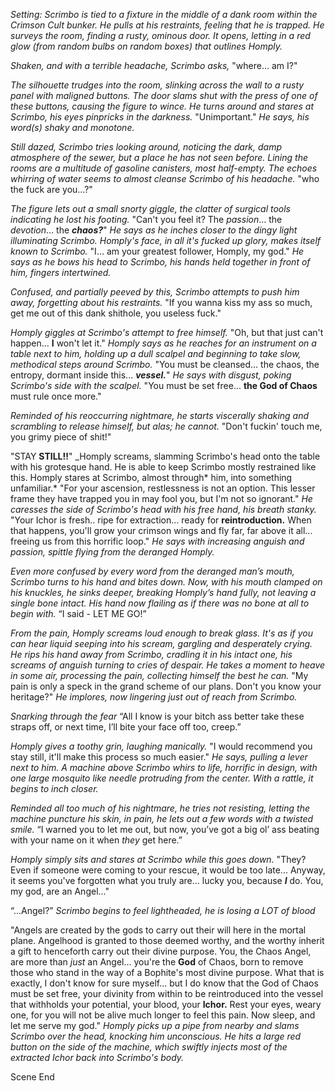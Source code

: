 *Setting: Scrimbo is tied to a fixture in the middle of a dank room within the Crimson Cult bunker. He pulls at his restraints, feeling that he is trapped. He surveys the room, finding a rusty, ominous door. It opens, letting in a red glow (from random bulbs on random boxes) that outlines Homply.*

*Shaken, and with a terrible headache, Scrimbo asks,* "where... am I?"

_The silhouette trudges into the room, slinking across the wall to a rusty panel with maligned buttons. The door slams shut with the press of one of these buttons, causing the figure to wince. He turns around and stares at Scrimbo, his eyes pinpricks in the darkness._ "Unimportant." _He says, his word(s) shaky and monotone._

_Still dazed, Scrimbo tries looking around, noticing the dark, damp atmosphere of the sewer, but a place he has not seen before. Lining the rooms are a multitude of gasoline canisters, most half-empty. The echoes whirring of water seems to almost cleanse Scrimbo of his headache._ "who the fuck are you...?"

_The figure lets out a small snorty giggle, the clatter of surgical tools indicating he lost his footing._ "Can't you feel it? The _passion_… the _devotion_… the _**chaos?**_" _He says as he inches closer to the dingy light illuminating Scrimbo. Homply's face, in all it's fucked up glory, makes itself known to Scrimbo._ "I... am your greatest follower, Homply, my god." _He says as he bows his head to Scrimbo, his hands held together in front of him, fingers intertwined._

_Confused, and partially peeved by this, Scrimbo attempts to push him away, forgetting about his restraints._ "If you wanna kiss my ass so much, get me out of this dank shithole, you useless fuck."

_Homply giggles at Scrimbo's attempt to free himself._ "Oh, but that just can't happen... **I** won't let it." _Homply says as he reaches for an instrument on a table next to him, holding up a dull scalpel and beginning to take slow, methodical steps around Scrimbo._ "You must be cleansed... the chaos, the entropy, dormant inside this... _**vessel.**_" _He says with disgust, poking Scrimbo's side with the scalpel._ "You must be set free... **the God of Chaos** must rule once more."

_Reminded of his reoccurring nightmare, he starts viscerally shaking and scrambling to release himself, but alas; he cannot._ "Don't fuckin' touch me, you grimy piece of shit!"

"STAY **STILL!!**" _Homply screams, slamming Scrimbo's head onto the table with his grotesque hand. He is able to keep Scrimbo mostly restrained like this. Homply stares at Scrimbo, almost through* him, into something unfamiliar.* "For your ascension, restlessness is not an option. This lesser frame they have trapped you in may fool you, but I'm not so ignorant." *He caresses the side of Scrimbo's head with his free hand, his breath stanky.* "Your Ichor is fresh.. ripe for extraction... ready for **reintroduction.** When that happens, you'll grow your crimson wings and fly far, far above it all... freeing us from this horrific loop." _He says with increasing anguish and passion, spittle flying from the deranged Homply._

_Even more confused by every word from the deranged man’s mouth, Scrimbo turns to his hand and bites down. Now, with his mouth clamped on his knuckles, he sinks deeper, breaking Homply’s hand fully, not leaving a single bone intact. His hand now flailing as if there was no bone at all to begin with._ “I said - LET ME GO!”

_From the pain, Homply screams loud enough to break glass. It's as if you can hear liquid seeping into his scream, gargling and desperately crying. He rips his hand away from Scrimbo, cradling it in his intact one, his screams of anguish turning to cries of despair. He takes a moment to heave in some air, processing the pain, collecting himself the best he can._ "My pain is only a speck in the grand scheme of our plans. Don't you know your heritage?" _He implores, now lingering just out of reach from Scrimbo._

_Snarking through the fear_ “All I know is your bitch ass better take these straps off, or next time, I’ll bite your face off too, creep.”

_Homply gives a toothy grin, laughing manically._ "I would recommend you stay still, it'll make this process so much easier." _He says, pulling a lever next to him. A machine above Scrimbo whirs to life, horrific in design, with one large mosquito like needle protruding from the center. With a rattle, it begins to inch closer._

_Reminded all too much of his nightmare, he tries not resisting, letting the machine puncture his skin, in pain, he lets out a few words with a twisted smile._ “I warned you to let me out, but now, you’ve got a big ol’ ass beating with your name on it when _they_ get here.”

 _Homply simply sits and stares at Scrimbo while this goes down._ "They? Even if someone were coming to your rescue, it would be too late... Anyway, it seems you've forgotten what you truly are... lucky you, because _**I**_ do. You, my god, are an Angel..."

“…Angel?” _Scrimbo begins to feel lightheaded, he is losing a LOT of blood_

"Angels are created by the gods to carry out their will here in the mortal plane. Angelhood is granted to those deemed worthy, and the worthy inherit a gift to henceforth carry out their divine purpose. You, the Chaos Angel, are more than _just_ an Angel... you're the **God** of Chaos, born to remove those who stand in the way of a Bophite's most divine purpose. What that is exactly, I don't know for sure myself... but I do know that the God of Chaos must be set free, your divinity from within to be reintroduced into the vessel that withholds your potential, your blood, your **Ichor.** Rest your eyes, weary one, for you will not be alive much longer to feel this pain. Now sleep, and let me serve my god." _Homply picks up a pipe from nearby and slams Scrimbo over the head, knocking him unconscious. He hits a large red button on the side of the machine, which swiftly injects most of the extracted Ichor back into Scrimbo's body._

Scene End




